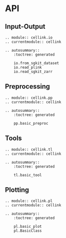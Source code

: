 # API

## Input-Output

```{eval-rst}
.. module:: cellink.io
.. currentmodule:: cellink

.. autosummary::
    :toctree: generated

    io.from_sgkit_dataset
    io.read_plink
    io.read_sgkit_zarr
```

## Preprocessing

```{eval-rst}
.. module:: cellink.pp
.. currentmodule:: cellink

.. autosummary::
    :toctree: generated

    pp.basic_preproc
```

## Tools

```{eval-rst}
.. module:: cellink.tl
.. currentmodule:: cellink

.. autosummary::
    :toctree: generated

    tl.basic_tool
```

## Plotting

```{eval-rst}
.. module:: cellink.pl
.. currentmodule:: cellink

.. autosummary::
    :toctree: generated

    pl.basic_plot
    pl.BasicClass
```
